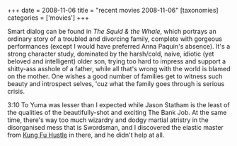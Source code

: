+++
date = 2008-11-06
title = "recent movies 2008-11-06"
[taxonomies]
categories = ['movies']
+++

Smart dialog can be found in *The Squid & the Whale*, which portrays an
ordinary story of a troubled and divorcing family, complete with
gorgeous performances (except I would have preferred Anna Paquin's
absence). It's a strong character study, dominated by the harsh/cold,
naive, idiotic (yet beloved and intelligent) older son, trying too hard
to impress and support a shitty-ass asshole of a father, while all
that's wrong with the world is blamed on the mother. One wishes a good
number of families get to witness such beauty and introspect selves,
'cuz what the family goes through is serious crisis.

3:10 To Yuma was lesser than I expected while Jason Statham is the least
of the qualities of the beautifully-shot and exciting The Bank Job. At
the same time, there's way too much wizardry and dodgy martial atristry
in the disorganised mess that is Swordsman, and I discovered the elastic
master from [Kung Fu Hustle] in there, and he didn't help at all.

  [Kung Fu Hustle]: http://tshepang.net/kung-fu-hustle-2004
